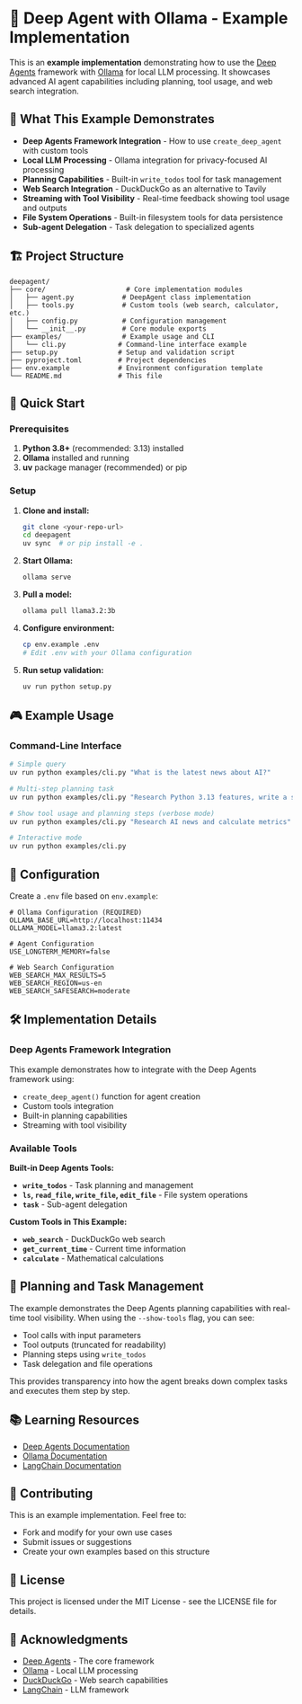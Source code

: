 # 🤖 Deep Agent with Ollama - Example Implementation

This is an **example implementation** demonstrating how to use the [Deep Agents](https://github.com/langchain-ai/deepagents) framework with [Ollama](https://ollama.ai/) for local LLM processing. It showcases advanced AI agent capabilities including planning, tool usage, and web search integration.

## 🎯 What This Example Demonstrates

- **Deep Agents Framework Integration** - How to use `create_deep_agent` with custom tools
- **Local LLM Processing** - Ollama integration for privacy-focused AI processing
- **Planning Capabilities** - Built-in `write_todos` tool for task management
- **Web Search Integration** - DuckDuckGo as an alternative to Tavily
- **Streaming with Tool Visibility** - Real-time feedback showing tool usage and outputs
- **File System Operations** - Built-in filesystem tools for data persistence
- **Sub-agent Delegation** - Task delegation to specialized agents

## 🏗️ Project Structure

```
deepagent/
├── core/                    # Core implementation modules
│   ├── agent.py            # DeepAgent class implementation
│   ├── tools.py            # Custom tools (web search, calculator, etc.)
│   ├── config.py           # Configuration management
│   └── __init__.py         # Core module exports
├── examples/               # Example usage and CLI
│   └── cli.py             # Command-line interface example
├── setup.py               # Setup and validation script
├── pyproject.toml         # Project dependencies
├── env.example            # Environment configuration template
└── README.md              # This file
```

## 🚀 Quick Start

### Prerequisites

1. **Python 3.8+** (recommended: 3.13) installed
2. **Ollama** installed and running
3. **uv** package manager (recommended) or pip

### Setup

1. **Clone and install:**
   ```bash
   git clone <your-repo-url>
   cd deepagent
   uv sync  # or pip install -e .
   ```

2. **Start Ollama:**
   ```bash
   ollama serve
   ```

3. **Pull a model:**
   ```bash
   ollama pull llama3.2:3b
   ```

4. **Configure environment:**
   ```bash
   cp env.example .env
   # Edit .env with your Ollama configuration
   ```

5. **Run setup validation:**
   ```bash
   uv run python setup.py
   ```

## 🎮 Example Usage

### Command-Line Interface

```bash
# Simple query
uv run python examples/cli.py "What is the latest news about AI?"

# Multi-step planning task
uv run python examples/cli.py "Research Python 3.13 features, write a summary, and create a presentation outline"

# Show tool usage and planning steps (verbose mode)
uv run python examples/cli.py "Research AI news and calculate metrics" --show-tools

# Interactive mode
uv run python examples/cli.py
```

## 🔧 Configuration

Create a `.env` file based on `env.example`:

```env
# Ollama Configuration (REQUIRED)
OLLAMA_BASE_URL=http://localhost:11434
OLLAMA_MODEL=llama3.2:latest

# Agent Configuration
USE_LONGTERM_MEMORY=false

# Web Search Configuration
WEB_SEARCH_MAX_RESULTS=5
WEB_SEARCH_REGION=us-en
WEB_SEARCH_SAFESEARCH=moderate
```

## 🛠️ Implementation Details

### Deep Agents Framework Integration

This example demonstrates how to integrate with the Deep Agents framework using:
- `create_deep_agent()` function for agent creation
- Custom tools integration
- Built-in planning capabilities
- Streaming with tool visibility

### Available Tools

**Built-in Deep Agents Tools:**
- **`write_todos`** - Task planning and management
- **`ls`, `read_file`, `write_file`, `edit_file`** - File system operations
- **`task`** - Sub-agent delegation

**Custom Tools in This Example:**
- **`web_search`** - DuckDuckGo web search
- **`get_current_time`** - Current time information
- **`calculate`** - Mathematical calculations

## 🧠 Planning and Task Management

The example demonstrates the Deep Agents planning capabilities with real-time tool visibility. When using the `--show-tools` flag, you can see:

- Tool calls with input parameters
- Tool outputs (truncated for readability)
- Planning steps using `write_todos`
- Task delegation and file operations

This provides transparency into how the agent breaks down complex tasks and executes them step by step.

## 📚 Learning Resources

- [Deep Agents Documentation](https://github.com/langchain-ai/deepagents)
- [Ollama Documentation](https://ollama.ai/docs)
- [LangChain Documentation](https://python.langchain.com/)

## 🤝 Contributing

This is an example implementation. Feel free to:
- Fork and modify for your own use cases
- Submit issues or suggestions
- Create your own examples based on this structure

## 📄 License

This project is licensed under the MIT License - see the LICENSE file for details.

## 🙏 Acknowledgments

- [Deep Agents](https://github.com/langchain-ai/deepagents) - The core framework
- [Ollama](https://ollama.ai/) - Local LLM processing
- [DuckDuckGo](https://duckduckgo.com/) - Web search capabilities
- [LangChain](https://langchain.com/) - LLM framework